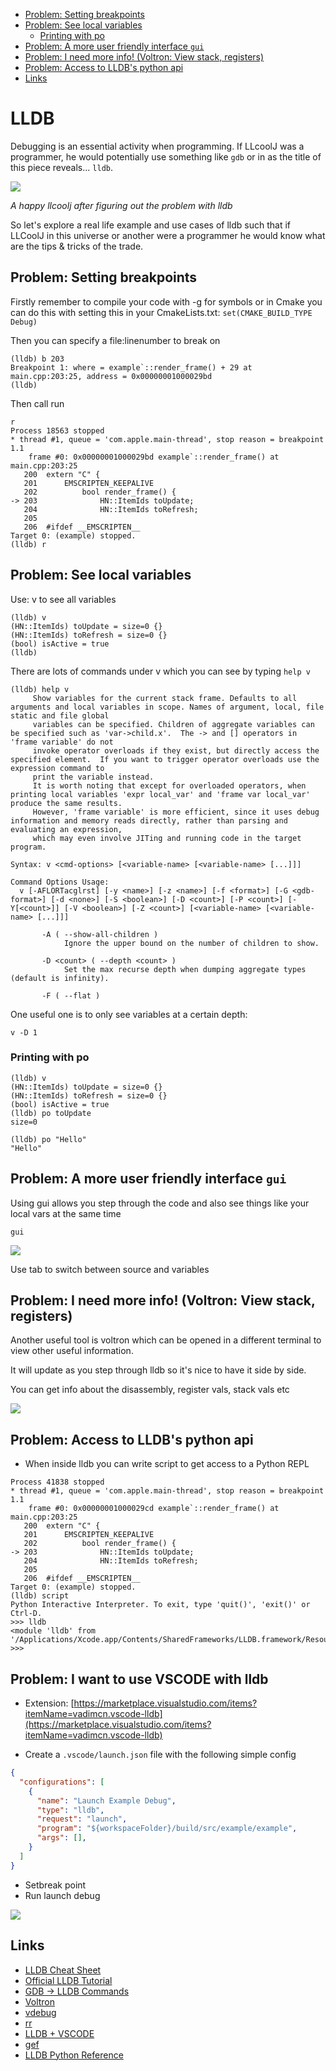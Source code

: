 <!-- vscode-markdown-toc -->
* [Problem: Setting breakpoints](#Problem:Settingbreakpoints)
* [Problem: See local variables](#Problem:Seelocalvariables)
	* [Printing with po](#Printingwithpo)
* [Problem: A more user friendly interface `gui`](#Problem:Amoreuserfriendlyinterfacegui)
* [Problem: I need more info! (Voltron: View stack, registers)](#Problem:IneedmoreinfoVoltron:Viewstackregisters)
* [Problem: Access to LLDB's python api](#Problem:AccesstoLLDBspythonapi)
* [Links](#Links)

<!-- vscode-markdown-toc-config
	numbering=false
	autoSave=true
	/vscode-markdown-toc-config -->
<!-- /vscode-markdown-toc -->


# LLDB

Debugging is an essential activity when programming. If LLcoolJ was a programmer, he would potentially use something like `gdb` or in as the title of this piece reveals... `lldb`.



<img src="https://i.imgur.com/Oz0z3J1.png"/>

*A happy llcoolj after figuring out the problem with lldb*

So let's explore a real life example and use cases of lldb such that if LLCoolJ in this universe or another were a programmer he would know what are the tips & tricks of the trade.


## <a name='Problem:Settingbreakpoints'></a>Problem: Setting breakpoints

Firstly remember to compile your code with -g for symbols or in Cmake you can do this with setting this in your CmakeLists.txt: `set(CMAKE_BUILD_TYPE Debug)`

Then you can specify a file:linenumber to break  on

```
(lldb) b 203
Breakpoint 1: where = example`::render_frame() + 29 at main.cpp:203:25, address = 0x00000001000029bd
(lldb) 
```

Then call run 

```
r
Process 18563 stopped
* thread #1, queue = 'com.apple.main-thread', stop reason = breakpoint 1.1
    frame #0: 0x00000001000029bd example`::render_frame() at main.cpp:203:25
   200  extern "C" {
   201      EMSCRIPTEN_KEEPALIVE
   202          bool render_frame() {
-> 203              HN::ItemIds toUpdate;
   204              HN::ItemIds toRefresh;
   205 
   206  #ifdef __EMSCRIPTEN__
Target 0: (example) stopped.
(lldb) r
```

## <a name='Problem:Seelocalvariables'></a>Problem: See local variables


Use: v to see all variables

```
(lldb) v
(HN::ItemIds) toUpdate = size=0 {}
(HN::ItemIds) toRefresh = size=0 {}
(bool) isActive = true
(lldb)
```

There are lots of commands under v which you can see by typing `help v`

```
(lldb) help v
     Show variables for the current stack frame. Defaults to all arguments and local variables in scope. Names of argument, local, file static and file global
     variables can be specified. Children of aggregate variables can be specified such as 'var->child.x'.  The -> and [] operators in 'frame variable' do not
     invoke operator overloads if they exist, but directly access the specified element.  If you want to trigger operator overloads use the expression command to
     print the variable instead.
     It is worth noting that except for overloaded operators, when printing local variables 'expr local_var' and 'frame var local_var' produce the same results.
     However, 'frame variable' is more efficient, since it uses debug information and memory reads directly, rather than parsing and evaluating an expression,
     which may even involve JITing and running code in the target program.

Syntax: v <cmd-options> [<variable-name> [<variable-name> [...]]]

Command Options Usage:
  v [-AFLORTacglrst] [-y <name>] [-z <name>] [-f <format>] [-G <gdb-format>] [-d <none>] [-S <boolean>] [-D <count>] [-P <count>] [-Y[<count>]] [-V <boolean>] [-Z <count>] [<variable-name> [<variable-name> [...]]]

       -A ( --show-all-children )
            Ignore the upper bound on the number of children to show.

       -D <count> ( --depth <count> )
            Set the max recurse depth when dumping aggregate types (default is infinity).

       -F ( --flat )
```

One useful one is to only see variables at a certain depth:

```
v -D 1
```

### <a name='Printingwithpo'></a>Printing with po

```
(lldb) v
(HN::ItemIds) toUpdate = size=0 {}
(HN::ItemIds) toRefresh = size=0 {}
(bool) isActive = true
(lldb) po toUpdate
size=0

(lldb) po "Hello"
"Hello"
```

## <a name='Problem:Amoreuserfriendlyinterfacegui'></a>Problem: A more user friendly interface `gui`

Using gui allows you step through the code and also see things like your local vars at the same time

```
gui
```


<img src="https://i.imgur.com/kJJ2NlC.png"/>

Use tab to switch between source and variables 


## <a name='Problem:IneedmoreinfoVoltron:Viewstackregisters'></a>Problem: I need more info! (Voltron: View stack, registers)

Another useful tool is voltron which can be opened in a different terminal to view other useful information.

It will update as you step through lldb so it's nice to have it side by side.

You can get info about the disassembly, register vals, stack vals etc 

<img src="https://i.imgur.com/jKA7CXk.png"/>


## <a name='Problem:AccesstoLLDBspythonapi'></a>Problem: Access to LLDB's python api

- When inside lldb you can write script to get access to a Python REPL

```
Process 41838 stopped
* thread #1, queue = 'com.apple.main-thread', stop reason = breakpoint 1.1
    frame #0: 0x00000001000029cd example`::render_frame() at main.cpp:203:25
   200 	extern "C" {
   201 	    EMSCRIPTEN_KEEPALIVE
   202 	        bool render_frame() {
-> 203 	            HN::ItemIds toUpdate;
   204 	            HN::ItemIds toRefresh;
   205
   206 	#ifdef __EMSCRIPTEN__
Target 0: (example) stopped.
(lldb) script
Python Interactive Interpreter. To exit, type 'quit()', 'exit()' or Ctrl-D.
>>> lldb
<module 'lldb' from '/Applications/Xcode.app/Contents/SharedFrameworks/LLDB.framework/Resources/Python3/lldb/__init__.py'>
>>>
```

## Problem: I want to use VSCODE with lldb
- Extension: [https://marketplace.visualstudio.com/items?itemName=vadimcn.vscode-lldb](https://marketplace.visualstudio.com/items?itemName=vadimcn.vscode-lldb)

- Create a `.vscode/launch.json` file with the following simple config

```json
{
  "configurations": [
    {
      "name": "Launch Example Debug",
      "type": "lldb",
      "request": "launch",
      "program": "${workspaceFolder}/build/src/example/example",
      "args": [],
    }
  ]
}
```

- Setbreak point
- Run launch debug 

<img src="https://i.imgur.com/Fq2xDl5.png"/>

## <a name='Links'></a>Links
- [LLDB Cheat Sheet](https://gist.github.com/ryanchang/a2f738f0c3cc6fbd71fa)
- [Official LLDB Tutorial](https://lldb.llvm.org/use/tutorial.html)
- [GDB -> LLDB Commands](http://lldb.llvm.org/use/map.html)
- [Voltron](https://github.com/snare/voltron)
- [vdebug](https://github.com/vim-vdebug/vdebug)
- [rr](https://rr-project.org/)
- [LLDB + VSCODE](https://code.visualstudio.com/docs/cpp/lldb-mi)
- [gef](https://github.com/hugsy/gef)
- [LLDB Python Reference](https://lldb.llvm.org/use/python-reference.html)
